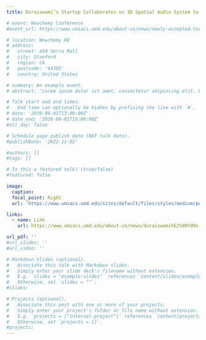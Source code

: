 ```yaml
---
title: Duraiswami’s Startup Collaborates on 3D Spatial Audio System to Improve Military Pilot Performance

# event: Wowchemy Conference
#event_url: https://www.umiacs.umd.edu/about-us/news/newly-accepted-terp-hopes-internship-will-set-him-path-mars

# location: Wowchemy HQ
# address:
#   street: 450 Serra Mall
#   city: Stanford
#   region: CA
#   postcode: '94305'
#   country: United States

# summary: An example event.
# abstract: 'Lorem ipsum dolor sit amet, consectetur adipiscing elit. Duis posuere tellusac convallis placerat. Proin tincidunt magna sed ex sollicitudin condimentum. Sed ac faucibus dolor, scelerisque sollicitudin nisi. Cras purus urna, suscipit quis sapien eu, pulvinar tempor diam.'

# Talk start and end times.
#   End time can optionally be hidden by prefixing the line with `#`.
# date: '2030-06-01T13:00:00Z'
# date_end: '2030-06-01T15:00:00Z'
#all_day: false

# Schedule page publish date (NOT talk date).
#publishDate: '2022-11-02'

#authors: []
#tags: []

# Is this a featured talk? (true/false)
#featured: false

image:
  caption: 
  focal_point: Right
  url: 'https://www.umiacs.umd.edu/sites/default/files/styles/medium/public/aaron_headshot.jpg?itok=7cSkKNwf'

links:
  - name: Link
    url: https://www.umiacs.umd.edu/about-us/news/duraiswami%E2%80%99s-startup-collaborates-3d-spatial-audio-system-improve-military-pilot

url_pdf: ''
#url_slides: ''
#url_video: ''

# Markdown Slides (optional).
#   Associate this talk with Markdown slides.
#   Simply enter your slide deck's filename without extension.
#   E.g. `slides = "example-slides"` references `content/slides/example-slides.md`.
#   Otherwise, set `slides = ""`.
#slides:

# Projects (optional).
#   Associate this post with one or more of your projects.
#   Simply enter your project's folder or file name without extension.
#   E.g. `projects = ["internal-project"]` references `content/project/deep-learning/index.md`.
#   Otherwise, set `projects = []`.
#projects:
---
```


<!-- Slides can be added in a few ways:

- **Create** slides using Wowchemy's [_Slides_](https://wowchemy.com/docs/managing-content/#create-slides) feature and link using `slides` parameter in the front matter of the talk file
- **Upload** an existing slide deck to `static/` and link using `url_slides` parameter in the front matter of the talk file
- **Embed** your slides (e.g. Google Slides) or presentation video on this page using [shortcodes](https://wowchemy.com/docs/writing-markdown-latex/). -->

<!-- Further event details, including page elements such as image galleries, can be added to the body of this page. -->

